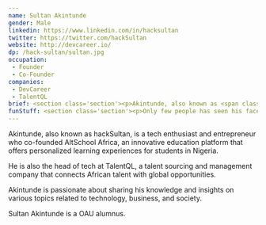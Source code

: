 ```yaml
---
name: Sultan Akintunde
gender: Male
linkedin: https://www.linkedin.com/in/hacksultan
twitter: https://twitter.com/hackSultan
website: http://devcareer.io/
dp: /hack-sultan/sultan.jpg
occupation:
 - Founder
 - Co-Founder
companies:
 - DevCareer
 - TalentQL
brief: <section class='section'><p>Akintunde, also known as <span class='bold'>hackSultan</span>, is a tech enthusiast and entrepreneur who co-founded AltSchool Africa, an innovative education platform that offers personalized learning experiences for students in Nigeria.</p></section>
funStuff: <section class='section'><p>Only few people has seen his face because he is always putting on a mask.</p></section>
---
```


<section class='section'>
<p>
Akintunde, also known as <span class='bold'>hackSultan</span>, is a tech enthusiast and entrepreneur who co-founded AltSchool Africa, an innovative education platform that offers personalized learning experiences for students in Nigeria.
</p>

<p>He is also the head of tech at TalentQL, a talent sourcing and management company that connects African talent with global opportunities.</p>

<p>Akintunde is passionate about sharing his knowledge and insights on various topics related to technology, business, and society.</p>

<p>Sultan Akintunde is a OAU alumnus.</p>
</section>
